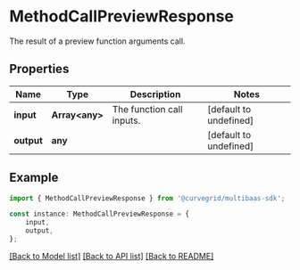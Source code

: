 # MethodCallPreviewResponse

The result of a preview function arguments call.

## Properties

Name | Type | Description | Notes
------------ | ------------- | ------------- | -------------
**input** | **Array&lt;any&gt;** | The function call inputs. | [default to undefined]
**output** | **any** |  | [default to undefined]

## Example

```typescript
import { MethodCallPreviewResponse } from '@curvegrid/multibaas-sdk';

const instance: MethodCallPreviewResponse = {
    input,
    output,
};
```

[[Back to Model list]](../README.md#documentation-for-models) [[Back to API list]](../README.md#documentation-for-api-endpoints) [[Back to README]](../README.md)
